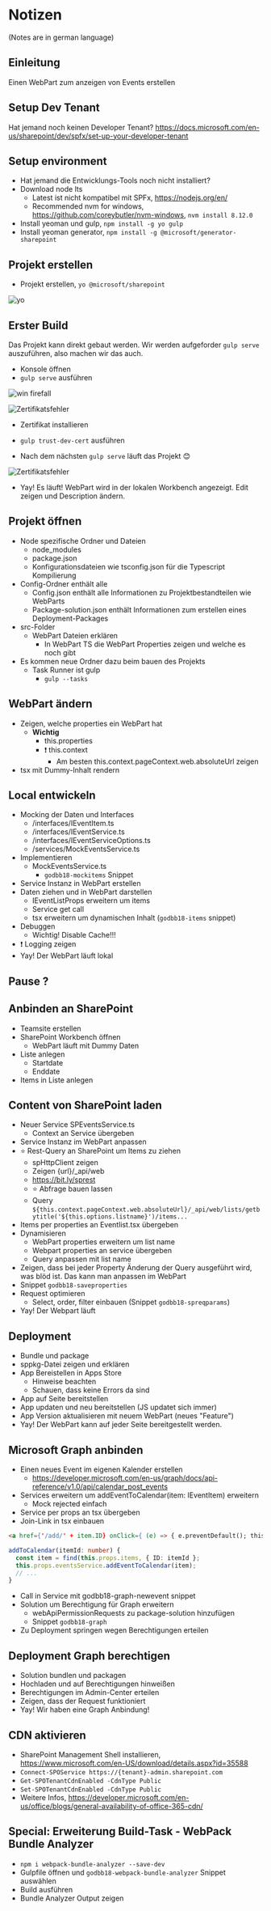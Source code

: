 # Notizen
(Notes are in german language)

## Einleitung
Einen WebPart zum anzeigen von Events erstellen

## Setup Dev Tenant
Hat jemand noch keinen Developer Tenant?
https://docs.microsoft.com/en-us/sharepoint/dev/spfx/set-up-your-developer-tenant

## Setup environment
- Hat jemand die Entwicklungs-Tools noch nicht installiert?
- Download node lts
  - Latest ist nicht kompatibel mit SPFx, 
	https://nodejs.org/en/
  - Recommended nvm for windows, 
	https://github.com/coreybutler/nvm-windows, `nvm install 8.12.0`
- Install yeoman und gulp, `npm install -g yo gulp`
- Install yeoman generator, `npm install -g @microsoft/generator-sharepoint`

## Projekt erstellen
- Projekt erstellen, `yo @microsoft/sharepoint`

![yo](./assets/01_yo.png)

## Erster Build
Das Projekt kann direkt gebaut werden. Wir werden aufgeforder `gulp serve` auszuführen, also machen wir das auch.

- Konsole öffnen
- `gulp serve` ausführen

![win firefall](./assets/02_win_firewall.png)

![Zertifikatsfehler](./assets/03_cert.png)

- Zertifikat installieren
- `gulp trust-dev-cert` ausführen

- Nach dem nächsten `gulp serve` läuft das Projekt 😊

![Zertifikatsfehler](./assets/04_local_workbench.png)

- Yay! Es läuft! WebPart wird in der lokalen Workbench angezeigt. Edit zeigen und Description ändern.

## Projekt öffnen
- Node spezifische Ordner und Dateien
  - node_modules
  - package.json
  - Konfigurationsdateien wie tsconfig.json für die Typescript Kompilierung
- Config-Ordner enthält alle
  - Config.json enthält alle Informationen zu Projektbestandteilen wie WebParts
  - Package-solution.json enthält Informationen zum erstellen eines Deployment-Packages
- src-Folder
  - WebPart Dateien erklären
    - In WebPart TS die WebPart Properties zeigen und welche es noch gibt
- Es kommen neue Ordner dazu beim bauen des Projekts
  - Task Runner ist gulp
    - `gulp --tasks`

## WebPart ändern
- Zeigen, welche properties ein WebPart hat
  - **Wichtig**
    - this.properties
    - ❗ this.context
      - Am besten this.context.pageContext.web.absoluteUrl zeigen
- tsx mit Dummy-Inhalt rendern

## Local entwickeln
- Mocking der Daten und Interfaces
  - /interfaces/IEventItem.ts
  - /interfaces/IEventService.ts
  - /interfaces/IEventServiceOptions.ts
  - /services/MockEventsService.ts
- Implementieren
  - MockEventsService.ts
    - `godbb18-mockitems` Snippet
- Service Instanz in WebPart erstellen
- Daten ziehen und in WebPart darstellen
  - IEventListProps erweitern um items
  - Service get call
  - tsx erweitern um dynamischen Inhalt (`godbb18-items` snippet)
- Debuggen
  - Wichtig! Disable Cache!!!
- ❗ Logging zeigen
- Yay! Der WebPart läuft lokal

## Pause ?

## Anbinden an SharePoint
- Teamsite erstellen
- SharePoint Workbench öffnen
  - WebPart läuft mit Dummy Daten
- Liste anlegen
  - Startdate
  - Enddate
- Items in Liste anlegen

## Content von SharePoint laden
- Neuer Service SPEventsService.ts
  - Context an Service übergeben
- Service Instanz im WebPart anpassen
- ⭐ Rest-Query an SharePoint um Items zu ziehen
  - spHttpClient zeigen
  - Zeigen {url}/_api/web
  - https://bit.ly/sprest
  - ⭐ Abfrage bauen lassen
  - Query `${this.context.pageContext.web.absoluteUrl}/_api/web/lists/getbytitle('${this.options.listname}')/items...`
- Items per properties an Eventlist.tsx übergeben
- Dynamisieren
  - WebPart properties erweitern um list name
  - Webpart properties an service übergeben
  - Query anpassen mit list name
- Zeigen, dass bei jeder Property Änderung der Query ausgeführt wird, was blöd ist. Das kann man anpassen im WebPart
- Snippet `godbb18-saveproperties`
- Request optimieren
  - Select, order, filter einbauen (Snippet `godbb18-spreqparams`)
- Yay! Der Webpart läuft

## Deployment
- Bundle und package
- sppkg-Datei zeigen und erklären
- App Bereistellen in Apps Store
  - Hinweise beachten
  - Schauen, dass keine Errors da sind
- App auf Seite bereitstellen
- App updaten und neu bereitstellen (JS updatet sich immer)
- App Version aktualisieren mit neuem WebPart (neues "Feature")
- Yay! Der WebPart kann auf jeder Seite bereitgestellt werden.

## Microsoft Graph anbinden
- Einen neues Event im eigenen Kalender erstellen
  - https://developer.microsoft.com/en-us/graph/docs/api-reference/v1.0/api/calendar_post_events
- Services erweitern um addEventToCalendar(item: IEventItem) erweitern
    - Mock rejected einfach
- Service per props an tsx übergeben
- Join-Link in tsx einbauen
```html
<a href={'/add/' + item.ID} onClick={ (e) => { e.preventDefault(); this.addToCalendar(item.ID); } }>join</a>
```
```ts
addToCalendar(itemId: number) {
  const item = find(this.props.items, { ID: itemId };
  this.props.eventsService.addEventToCalendar(item);
  // ...
}
```
- Call in Service mit godbb18-graph-newevent snippet
- Solution um Berechtigung für Graph erweitern
  - webApiPermissionRequests zu package-solution hinzufügen
  - Snippet `godbb18-graph`
- Zu Deployment springen wegen Berechtigungen erteilen

## Deployment Graph berechtigen
- Solution bundlen und packagen
- Hochladen und auf Berechtigungen hinweißen
- Berechtigungen im Admin-Center erteilen
- Zeigen, dass der Request funktioniert
- Yay! Wir haben eine Graph Anbindung!

## CDN aktivieren
- SharePoint Management Shell installieren, https://www.microsoft.com/en-US/download/details.aspx?id=35588
- `Connect-SPOService https://{tenant}-admin.sharepoint.com`
- `Get-SPOTenantCdnEnabled -CdnType Public`
- `Set-SPOTenantCdnEnabled -CdnType Public`
- Weitere Infos, 
https://developer.microsoft.com/en-us/office/blogs/general-availability-of-office-365-cdn/

## Special: Erweiterung Build-Task - WebPack Bundle Analyzer
- `npm i webpack-bundle-analyzer --save-dev`
- Gulpfile öffnen und `godbb18-webpack-bundle-analyzer` Snippet auswählen
- Build ausführen
- Bundle Analyzer Output zeigen

